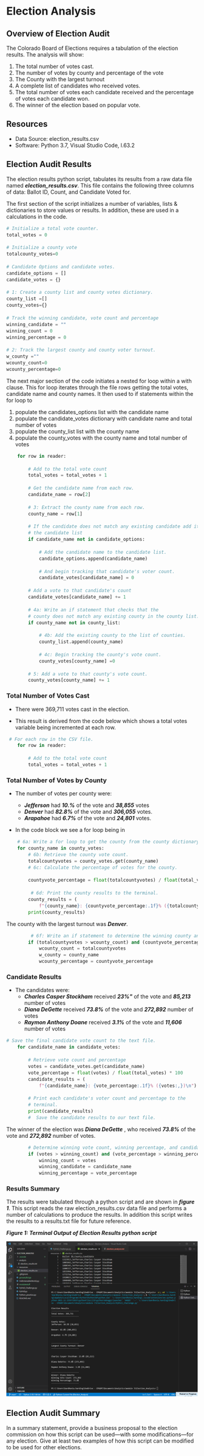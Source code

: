 # Election Analysis 
## Overview of Election Audit 
The Colorado Board of Elections requires a tabulation of the election results.  The analysis will show:

1.	The total number of votes cast.
2.	The number of votes by county and percentage of the vote
3.	The County with the largest turnout
4.	A complete list of candidates who received votes.
5.	The total number of votes each candidate received and the percentage of votes each candidate won.
6.	The winner of the election based on popular vote.

## Resources
-	Data Source: election_results.csv
-	Software: Python 3.7, Visual Studio Code, l.63.2

## Election Audit Results
The election results python script, tabulates its results from a raw data file named ***election_results.csv***.  This file contains the following three columns of data: Ballot ID, Count, and Candidate Voted for. 

The first section of the script initializes a number of variables, lists & dictionaries to store values or results.  In addition, these are used in a calculations in the code.

````python
# Initialize a total vote counter.
total_votes = 0 

# Initialize a county vote
totalcounty_votes=0

# Candidate Options and candidate votes.
candidate_options = []
candidate_votes = {}

# 1: Create a county list and county votes dictionary.
county_list =[]
county_votes={}

# Track the winning candidate, vote count and percentage
winning_candidate = ""
winning_count = 0
winning_percentage = 0

# 2: Track the largest county and county voter turnout.
w_county =""
wcounty_count=0
wcounty_percentage=0
````
The next major section of the code initiates a nested for loop within a with clause.  This for loop iterates through the file rows getting the total votes, candidate name and county names.  It then used to if statements within the for loop to 
1. populate the candidates_options list with the candidate name
2. populate the candidate_votes dictionary with candidate name and total number of votes
3. populate the county_list list with the county name
4. populate the county_votes with the county name and total number of votes

````python
    for row in reader:

        # Add to the total vote count
        total_votes = total_votes + 1

        # Get the candidate name from each row.
        candidate_name = row[2]

        # 3: Extract the county name from each row.
        county_name = row[1]

        # If the candidate does not match any existing candidate add it to
        # the candidate list
        if candidate_name not in candidate_options:

            # Add the candidate name to the candidate list.
            candidate_options.append(candidate_name)

            # And begin tracking that candidate's voter count.
            candidate_votes[candidate_name] = 0

        # Add a vote to that candidate's count
        candidate_votes[candidate_name] += 1

        # 4a: Write an if statement that checks that the
        # county does not match any existing county in the county list.
        if county_name not in county_list:
        
            # 4b: Add the existing county to the list of counties.
            county_list.append(county_name)

            # 4c: Begin tracking the county's vote count.
            county_votes[county_name] =0

        # 5: Add a vote to that county's vote count.
        county_votes[county_name] += 1
````

### Total Number of Votes Cast

- There were 369,711 votes cast in the election.  

- This result is derived from the code below which shows a total votes variable being incremented at each row.

````python
 # For each row in the CSV file.
    for row in reader:

        # Add to the total vote count
        total_votes = total_votes + 1
 ````
###  Total Number of Votes by County

- The number of votes per county were:
  - ***Jefferson*** had ***10.%*** of the vote and ***38,855*** votes
  - ***Denver*** had ***82.8%*** of the vote and ***306,055*** votes.
  - ***Arapahoe*** had ***6.7%*** of the vote and ***24,801*** votes.

- In the code block we see a for loop being in
````python
    # 6a: Write a for loop to get the county from the county dictionary.
    for county_name in county_votes:
        # 6b: Retrieve the county vote count.
        totalcountyvotes = county_votes.get(county_name)
        # 6c: Calculate the percentage of votes for the county.
        
        countyvote_percentage = float(totalcountyvotes) / float(total_votes) *100

         # 6d: Print the county results to the terminal.
        county_results = (
            f"{county_name}: {countyvote_percentage:.1f}% ({totalcountyvotes:,})\n")
        print(county_results)
````

The county with the largest turnout was ***Denver***.

````python
         # 6f: Write an if statement to determine the winning county and get its vote count.
        if (totalcountyvotes > wcounty_count) and (countyvote_percentage > wcounty_percentage):
            wcounty_count = totalcountyvotes
            w_county = county_name
            wcounty_percentage = countyvote_percentage   
````
### Candidate Results

- The candidates were:
  - ***Charles Casper Stockham*** received ***23%"*** of the vote and ***85,213*** number of votes
  - ***Diana DeGette*** received ***73.8%*** of the vote and ***272,892*** number of votes
  - ***Raymon Anthony Doane*** received ***3.1%*** of the vote and ***11,606*** number of votes

````python
# Save the final candidate vote count to the text file.
    for candidate_name in candidate_votes:

        # Retrieve vote count and percentage
        votes = candidate_votes.get(candidate_name)
        vote_percentage = float(votes) / float(total_votes) * 100
        candidate_results = (
            f"{candidate_name}: {vote_percentage:.1f}% ({votes:,})\n")

        # Print each candidate's voter count and percentage to the
        # terminal.
        print(candidate_results)
        #  Save the candidate results to our text file.
````        
 The winner of the election was ***Diana DeGette*** , who received ***73.8%*** of the vote and ***272,892*** number of votes.

````python
        # Determine winning vote count, winning percentage, and candidate.
        if (votes > winning_count) and (vote_percentage > winning_percentage):
            winning_count = votes
            winning_candidate = candidate_name
            winning_percentage = vote_percentage
````
### Results Summary

The results were tabulated through a python script and are shown in ***figure 1***.  This script reads the raw election_results.csv data file and performs a number of calculations to produce the results.  In addition this script writes the results to a results.txt file for future reference.

***Figure 1: Terminal Output of Election Results python script***

![Election Results Terminal](/resources/Terminal_Output.png)

## Election Audit Summary
In a summary statement, provide a business proposal to the election commission on how this script can be used—with some modifications—for any election. Give at least two examples of how this script can be modified to be used for other elections.





